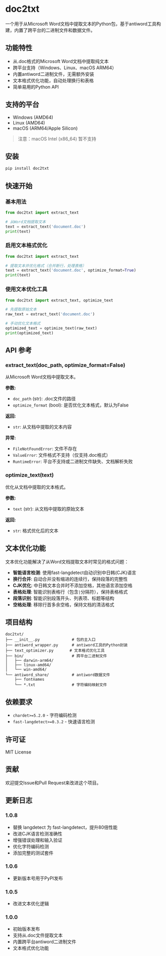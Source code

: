 # doc2txt

一个用于从Microsoft Word文档中提取文本的Python包，基于antiword工具构建，内置了跨平台的二进制文件和数据文件。

## 功能特性

- 从.doc格式的Microsoft Word文档中提取纯文本
- 跨平台支持（Windows、Linux、macOS ARM64）
- 内置antiword二进制文件，无需额外安装
- 文本格式优化功能，自动处理换行和表格
- 简单易用的Python API

## 支持的平台

- Windows (AMD64)
- Linux (AMD64)  
- macOS (ARM64/Apple Silicon)

> 注意：macOS Intel (x86_64) 暂不支持

## 安装

```bash
pip install doc2txt
```

## 快速开始

### 基本用法

```python
from doc2txt import extract_text

# 从Word文档提取文本
text = extract_text('document.doc')
print(text)
```

### 启用文本格式优化

```python
from doc2txt import extract_text

# 提取文本并优化格式（合并断行，处理表格）
text = extract_text('document.doc', optimize_format=True)
print(text)
```

### 使用文本优化工具

```python
from doc2txt import extract_text, optimize_text

# 先提取原始文本
raw_text = extract_text('document.doc')

# 手动优化文本格式
optimized_text = optimize_text(raw_text)
print(optimized_text)
```

## API 参考

### extract_text(doc_path, optimize_format=False)

从Microsoft Word文档中提取文本。

**参数:**
- `doc_path` (str): .doc文件的路径
- `optimize_format` (bool): 是否优化文本格式，默认为False

**返回:**
- `str`: 从文档中提取的文本内容

**异常:**
- `FileNotFoundError`: 文件不存在
- `ValueError`: 文件格式不支持（仅支持.doc格式）
- `RuntimeError`: 平台不支持或二进制文件缺失、文档解析失败

### optimize_text(text)

优化从文档中提取的文本格式。

**参数:**
- `text` (str): 从文档中提取的原始文本

**返回:**
- `str`: 格式优化后的文本

## 文本优化功能

文本优化功能解决了从Word文档提取文本时常见的格式问题：

- **智能语言检测**: 使用fast-langdetect自动识别中日韩(CJK)语言
- **换行合并**: 自动合并没有缩进的连续行，保持段落的完整性
- **CJK优化**: 中日韩文本合并时不添加空格，其他语言添加空格
- **表格处理**: 智能识别表格行（包含`|`分隔符），保持表格格式
- **段落识别**: 智能识别段落开头、列表项、标题等结构
- **空格处理**: 移除行首多余空格，保持文档的清洁格式

## 项目结构

```
doc2txt/
├── __init__.py              # 包的主入口
├── antiword_wrapper.py      # antiword工具的Python封装
├── text_optimizer.py       # 文本格式优化工具
├── bin/                     # 跨平台二进制文件
│   ├── darwin-arm64/
│   ├── linux-amd64/
│   └── win-amd64/
└── antiword_share/          # antiword数据文件
    ├── fontnames
    └── *.txt                # 字符编码映射文件
```

## 依赖要求

- `chardet>=5.2.0` - 字符编码检测
- `fast-langdetect>=0.3.2` - 快速语言检测

## 许可证

MIT License

## 贡献

欢迎提交Issue和Pull Request来改进这个项目。

## 更新日志

### 1.0.8
- 替换 langdetect 为 fast-langdetect，提升80倍性能
- 改进CJK语言检测准确性
- 增强错误处理和输入验证
- 优化字符编码检测
- 添加完整的测试套件

### 1.0.6
- 更新版本号用于PyPI发布

### 1.0.5
- 改进文本优化逻辑

### 1.0.0
- 初始版本发布
- 支持从.doc文件提取文本
- 内置跨平台antiword二进制文件
- 文本格式优化功能